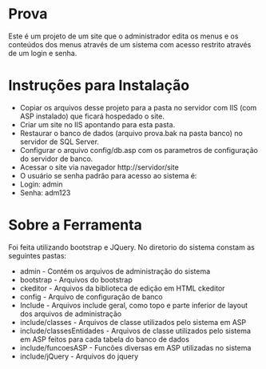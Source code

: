 # Prova

Este é um projeto de um site que o administrador edita os menus e os conteúdos dos menus através de um sistema com acesso restrito através de um login e senha.

# Instruções para Instalação

- Copiar os arquivos desse projeto para a pasta no servidor com IIS (com ASP instalado) que ficará hospedado o site.
- Criar um site no IIS apontando para esta pasta.
- Restaurar o banco de dados (arquivo prova.bak na pasta banco) no servidor de SQL Server.
- Configurar o arquivo config/db.asp com os parametros de configuração do servidor de banco.
- Acessar o site via navegador http://servidor/site
- O usuário se senha padrão para acesso ao sistema é:
- Login: admin
- Senha: adm123


# Sobre a Ferramenta

Foi feita utilizando bootstrap e JQuery.
No diretorio do sistema constam as seguintes pastas:
- admin - Contém os arquivos de administração do sistema
- bootstrap - Arquivos do bootstrap
- ckeditor - Arquivos da biblioteca de edição em HTML ckeditor
- config - Arquivo de configuração de banco
- Include - Arquivos include geral, como topo e parte inferior de layout dos arquivos de administração
- include/classes - Arquivos de classe utilizados pelo sistema em ASP
- include/classesEntidades - Arquivos de classe utilizados pelo sistema em ASP feitos para cada tabela do banco de dados
- include/funcoesASP - Funcões diversas em ASP utilizadas no sistema
- include/jQuery - Arquivos do jquery
